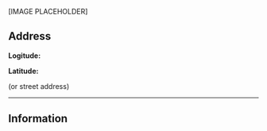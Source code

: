 [IMAGE PLACEHOLDER]

## Address
**Logitude:** 

**Latitude:** 

(or street address)

----
## Information
